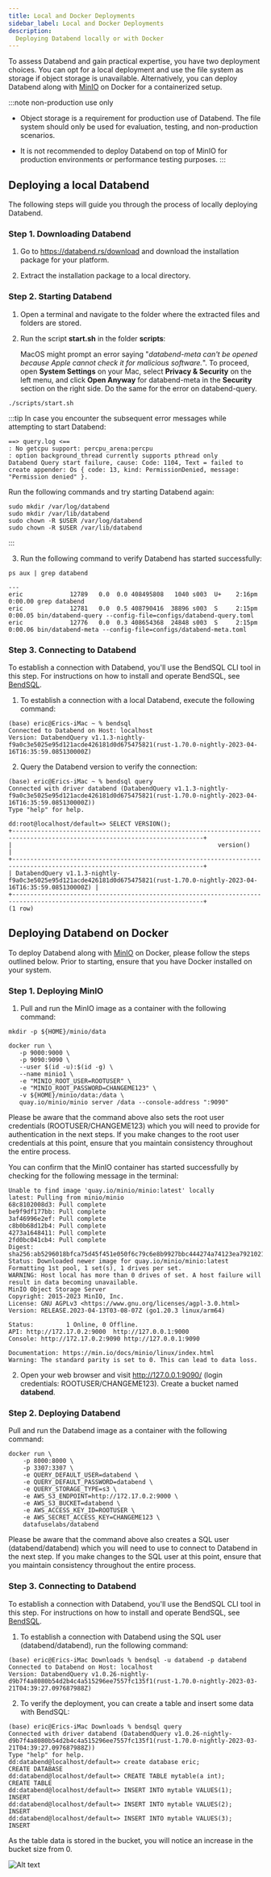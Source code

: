 ```yaml
---
title: Local and Docker Deployments
sidebar_label: Local and Docker Deployments
description:
  Deploying Databend locally or with Docker
---
```


To assess Databend and gain practical expertise, you have two deployment choices. You can opt for a local deployment and use the file system as storage if object storage is unavailable. Alternatively, you can deploy Databend along with [MinIO](https://min.io/) on Docker for a containerized setup.

:::note non-production use only
- Object storage is a requirement for production use of Databend. The file system should only be used for evaluation, testing, and non-production scenarios. 

- It is not recommended to deploy Databend on top of MinIO for production environments or performance testing purposes.
:::

## Deploying a local Databend

The following steps will guide you through the process of locally deploying Databend.

### Step 1. Downloading Databend

1. Go to https://databend.rs/download and download the installation package for your platform.

2. Extract the installation package to a local directory.

### Step 2. Starting Databend

1. Open a terminal and navigate to the folder where the extracted files and folders are stored.

2. Run the script **start.sh** in the folder **scripts**:

    MacOS might prompt an error saying "*databend-meta can't be opened because Apple cannot check it for malicious software.*". To proceed, open **System Settings** on your Mac, select **Privacy & Security** on the left menu, and click **Open Anyway** for databend-meta in the **Security** section on the right side. Do the same for the error on databend-query.

```shell
./scripts/start.sh
```

:::tip
In case you encounter the subsequent error messages while attempting to start Databend:

```shell
==> query.log <==
: No getcpu support: percpu_arena:percpu
: option background_thread currently supports pthread only
Databend Query start failure, cause: Code: 1104, Text = failed to create appender: Os { code: 13, kind: PermissionDenied, message: "Permission denied" }.
```
Run the following commands and try starting Databend again:

```shell
sudo mkdir /var/log/databend
sudo mkdir /var/lib/databend
sudo chown -R $USER /var/log/databend
sudo chown -R $USER /var/lib/databend
```
:::

3. Run the following command to verify Databend has started successfully:

```shell
ps aux | grep databend

---
eric             12789   0.0  0.0 408495808   1040 s003  U+    2:16pm   0:00.00 grep databend
eric             12781   0.0  0.5 408790416  38896 s003  S     2:15pm   0:00.05 bin/databend-query --config-file=configs/databend-query.toml
eric             12776   0.0  0.3 408654368  24848 s003  S     2:15pm   0:00.06 bin/databend-meta --config-file=configs/databend-meta.toml
```

### Step 3. Connecting to Databend

To establish a connection with Databend, you'll use the BendSQL CLI tool in this step. For instructions on how to install and operate BendSQL, see [BendSQL](../11-integrations/30-access-tool/01-bendsql.md).

1. To establish a connection with a local Databend, execute the following command:

```shell
(base) eric@Erics-iMac ~ % bendsql
Connected to Databend on Host: localhost
Version: DatabendQuery v1.1.3-nightly-f9a0c3e5025e95d121acde426181d0d675475821(rust-1.70.0-nightly-2023-04-16T16:35:59.085130000Z)
```

2. Query the Databend version to verify the connection:

```shell
(base) eric@Erics-iMac ~ % bendsql query
Connected with driver databend (DatabendQuery v1.1.3-nightly-f9a0c3e5025e95d121acde426181d0d675475821(rust-1.70.0-nightly-2023-04-16T16:35:59.085130000Z))
Type "help" for help.

dd:root@localhost/default=> SELECT VERSION();
+---------------------------------------------------------------------------------------------------------------------------+
|                                                         version()                                                         |
+---------------------------------------------------------------------------------------------------------------------------+
| DatabendQuery v1.1.3-nightly-f9a0c3e5025e95d121acde426181d0d675475821(rust-1.70.0-nightly-2023-04-16T16:35:59.085130000Z) |
+---------------------------------------------------------------------------------------------------------------------------+
(1 row)
```

## Deploying Databend on Docker

To deploy Databend along with [MinIO](https://min.io/) on Docker, please follow the steps outlined below. Prior to starting, ensure that you have Docker installed on your system.

### Step 1. Deploying MinIO

1. Pull and run the MinIO image as a container with the following command:

```shell
mkdir -p ${HOME}/minio/data

docker run \
   -p 9000:9000 \
   -p 9090:9090 \
   --user $(id -u):$(id -g) \
   --name minio1 \
   -e "MINIO_ROOT_USER=ROOTUSER" \
   -e "MINIO_ROOT_PASSWORD=CHANGEME123" \
   -v ${HOME}/minio/data:/data \
   quay.io/minio/minio server /data --console-address ":9090"
```
Please be aware that the command above also sets the root user credentials (ROOTUSER/CHANGEME123) which you will need to provide for authentication in the next steps. If you make changes to the root user credentials at this point, ensure that you maintain consistency throughout the entire process.

You can confirm that the MinIO container has started successfully by checking for the following message in the terminal:

```shell
Unable to find image 'quay.io/minio/minio:latest' locally
latest: Pulling from minio/minio
68c8102008d3: Pull complete 
be9f9df177bb: Pull complete 
3af46996e2ef: Pull complete 
c8b0b68d12b4: Pull complete 
4273a1648411: Pull complete 
2fd0bc041cb4: Pull complete 
Digest: sha256:ab5296018bfca75d45f451e050f6c79c6e8b9927bbc444274a74123ea7921021
Status: Downloaded newer image for quay.io/minio/minio:latest
Formatting 1st pool, 1 set(s), 1 drives per set.
WARNING: Host local has more than 0 drives of set. A host failure will result in data becoming unavailable.
MinIO Object Storage Server
Copyright: 2015-2023 MinIO, Inc.
License: GNU AGPLv3 <https://www.gnu.org/licenses/agpl-3.0.html>
Version: RELEASE.2023-04-13T03-08-07Z (go1.20.3 linux/arm64)

Status:         1 Online, 0 Offline. 
API: http://172.17.0.2:9000  http://127.0.0.1:9000 
Console: http://172.17.0.2:9090 http://127.0.0.1:9090 

Documentation: https://min.io/docs/minio/linux/index.html
Warning: The standard parity is set to 0. This can lead to data loss.
```

2. Open your web browser and visit http://127.0.0.1:9090/ (login credentials: ROOTUSER/CHANGEME123). Create a bucket named **databend**.

### Step 2. Deploying Databend

Pull and run the Databend image as a container with the following command:

```shell
docker run \
    -p 8000:8000 \
    -p 3307:3307 \
    -e QUERY_DEFAULT_USER=databend \
    -e QUERY_DEFAULT_PASSWORD=databend \
    -e QUERY_STORAGE_TYPE=s3 \
    -e AWS_S3_ENDPOINT=http://172.17.0.2:9000 \
    -e AWS_S3_BUCKET=databend \
    -e AWS_ACCESS_KEY_ID=ROOTUSER \
    -e AWS_SECRET_ACCESS_KEY=CHANGEME123 \
    datafuselabs/databend
```

Please be aware that the command above also creates a SQL user (databend/databend) which you will need to use to connect to Databend in the next step. If you make changes to the SQL user at this point, ensure that you maintain consistency throughout the entire process.

### Step 3. Connecting to Databend

To establish a connection with Databend, you'll use the BendSQL CLI tool in this step. For instructions on how to install and operate BendSQL, see [BendSQL](../11-integrations/30-access-tool/01-bendsql.md).

1. To establish a connection with Databend using the SQL user (databend/databend), run the following command:

```shell
(base) eric@Erics-iMac Downloads % bendsql -u databend -p databend
Connected to Databend on Host: localhost
Version: DatabendQuery v1.0.26-nightly-d9b7f4a8080b54d2b4c4a515296ee7557fc135f1(rust-1.70.0-nightly-2023-03-21T04:39:27.097687988Z)
```

2. To verify the deployment, you can create a table and insert some data with BendSQL:

```shell
(base) eric@Erics-iMac Downloads % bendsql query
Connected with driver databend (DatabendQuery v1.0.26-nightly-d9b7f4a8080b54d2b4c4a515296ee7557fc135f1(rust-1.70.0-nightly-2023-03-21T04:39:27.097687988Z))
Type "help" for help.
dd:databend@localhost/default=> create database eric;
CREATE DATABASE
dd:databend@localhost/default=> CREATE TABLE mytable(a int);
CREATE TABLE
dd:databend@localhost/default=> INSERT INTO mytable VALUES(1);
INSERT
dd:databend@localhost/default=> INSERT INTO mytable VALUES(2);
INSERT
dd:databend@localhost/default=> INSERT INTO mytable VALUES(3);
INSERT
```

As the table data is stored in the bucket, you will notice an increase in the bucket size from 0.

![Alt text](../../public/img/deploy/minio-deployment-verify.png)
